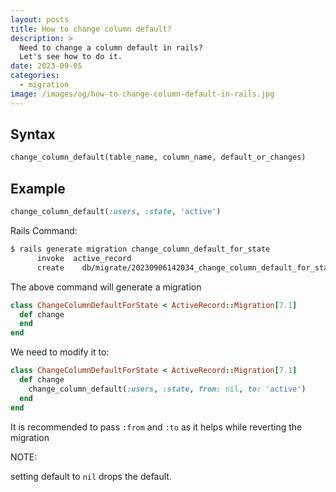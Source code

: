 ```yaml
---
layout: posts
title: How to change column default?
description: >
  Need to change a column default in rails?
  Let's see how to do it.
date: 2023-09-05
categories:
  - migration
image: /images/og/how-to-change-column-default-in-rails.jpg
---
```


## Syntax

```ruby
change_column_default(table_name, column_name, default_or_changes)
```

## Example

```ruby
change_column_default(:users, :state, 'active')
```

Rails Command:

```bash
$ rails generate migration change_column_default_for_state
      invoke  active_record
      create    db/migrate/20230906142034_change_column_default_for_state.rb
```

The above command will generate a migration

```ruby
class ChangeColumnDefaultForState < ActiveRecord::Migration[7.1]
  def change
  end
end

```

We need to modify it to:

```ruby
class ChangeColumnDefaultForState < ActiveRecord::Migration[7.1]
  def change
    change_column_default(:users, :state, from: nil, to: 'active')
  end
end
```

It is recommended to pass `:from` and `:to` as it helps while reverting the migration

NOTE:

setting default to `nil` drops the default.
